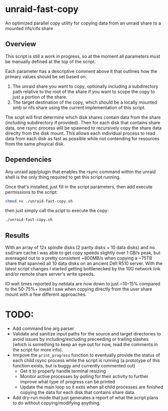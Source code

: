 # unraid-fast-copy

An optimized parallel copy utility for copying data from an unraid share to a mounted nfs/cifs share


## Overview

This script is still a work in progress, so at the moment all parameters must be manually defined at the top of the script.

Each parameter has a descriptive comment above it that outlines how the primary values should be set based on:
1. The unraid share you want to copy, optionally including a subdirectory path relative to the root of the share if you want to scope the copy to just a portion of the share.
2. The target destination of the copy, which should be a locally mounted smb or nfs share using the current implementation of this script.

The scipt will first determine which disk shares contain data from the share (including subdirectory if provided). Then for each disk that contains share data, one rsync process will be spawned to recursively copy the share data direclty from the disk mount. This allows each individual process to read data from each disk as fast as possible while not contending for resources from the same phsyical disk.


## Dependencies

Any unraid app/plugin that enables the rsync command within the unraid shell is the only thing required to get this script running.

Once that's installed, just fill in the script parameters, then add execute permissions to the script:
```bash
chmod +x ./unraid-fast-copy.sh
```
then just simply call the scipt to execute the copy:
```bash
./unraid-fast-copy.sh
```

## Results

With an array of 12x spindle disks (2 parity disks + 10 data disks) and no ssd/ram cache I was able to get copy speeds slightly over 1 GB/s peak, but avereaged out to a pretty consistent ~800MB/s when copying a ~75TB share that spanned all 10 data disks on an ancient Dell R510 server. With the latest script changes I started getting bottlenecked by the 10G network link and/or remote share server's write speeds.

IO wait times reported by netdata are now down to just ~10-15% compared to the 50-75%+ iowait I saw when copying directly from the user share mount with a few different approaches.



# TODO:

- Add command line arg parser
- Validate and sanitize input paths for the source and target directories to avoid issues by including/excluding preceeding or trailing slashes (which is something to keep an eye out for now, read the comments in the script for more info).
- Imrpove the `print_progress` function to eventually provide the status of each child rsync process while the script is running (a prototype of this function exists, but is buggy and currently commented out)
   - Get it to properly handle terminal resizing
   - Monitor active processes by polling for their activity to further improve what type of progress can be printed
   - Update the main loop so it exits when all child processes are finished copying the data for each disk that contains share data.
 - Add dry-run mode that just generates a report of what the script plans to do without copying/modifying anything.
